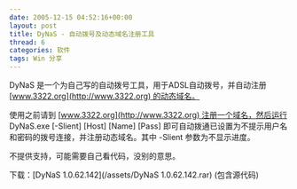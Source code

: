 ```yaml
---
date: 2005-12-15 04:52:16+00:00
layout: post
title: DyNaS - 自动拨号及动态域名注册工具
thread: 6
categories: 软件
tags: Win 分享
---
```


DyNaS 是一个为自己写的自动拨号工具，用于ADSL自动拨号，并自动注册 [www.3322.org](http://www.3322.org) 的动态域名。

使用之前请到 [www.3322.org](http://www.3322.org) 注册一个域名，然后运行 DyNaS.exe [-Slient] [Host] [Name] [Pass] 即可自动拨通已设置为不提示用户名和密码的拨号连接，并注册动态域名。其中 -Slient 参数为不显示进度。

不提供支持，可能需要自己看代码，没别的意思。

下载：[DyNaS 1.0.62.142](/assets/DyNaS 1.0.62.142.rar) (包含源代码)
